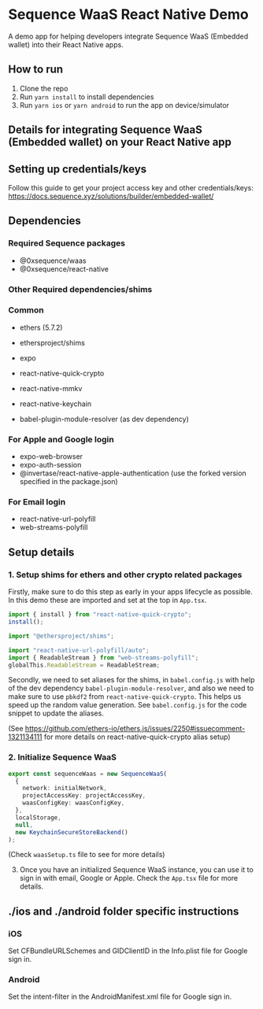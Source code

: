 # Sequence WaaS React Native Demo

A demo app for helping developers integrate Sequence WaaS (Embedded wallet) into their React Native apps.

## How to run

1. Clone the repo
2. Run `yarn install` to install dependencies
3. Run `yarn ios` or `yarn android` to run the app on device/simulator

## Details for integrating Sequence WaaS (Embedded wallet) on your React Native app

## Setting up credentials/keys

Follow this guide to get your project access key and other credentials/keys: https://docs.sequence.xyz/solutions/builder/embedded-wallet/

## Dependencies

### Required Sequence packages

- @0xsequence/waas
- @0xsequence/react-native

### Other Required dependencies/shims

### Common

- ethers (5.7.2)
- ethersproject/shims
- expo
- react-native-quick-crypto
- react-native-mmkv
- react-native-keychain

- babel-plugin-module-resolver (as dev dependency)

### For Apple and Google login

- expo-web-browser
- expo-auth-session
- @invertase/react-native-apple-authentication (use the forked version specified in the package.json)

### For Email login

- react-native-url-polyfill
- web-streams-polyfill

## Setup details

### 1. Setup shims for ethers and other crypto related packages

Firstly, make sure to do this step as early in your apps lifecycle as possible. In this demo these are imported and set at the top in `App.tsx`.

```ts
import { install } from "react-native-quick-crypto";
install();

import "@ethersproject/shims";

import "react-native-url-polyfill/auto";
import { ReadableStream } from "web-streams-polyfill";
globalThis.ReadableStream = ReadableStream;
```

Secondly, we need to set aliases for the shims, in `babel.config.js` with help of the dev dependency `babel-plugin-module-resolver`, and also we need to make sure to use `pbkdf2` from `react-native-quick-crypto`. This helps us speed up the random value generation. See `babel.config.js` for the code snippet to update the aliases.

(See https://github.com/ethers-io/ethers.js/issues/2250#issuecomment-1321134111 for more details on react-native-quick-crypto alias setup)

### 2. Initialize Sequence WaaS

```ts
export const sequenceWaas = new SequenceWaaS(
  {
    network: initialNetwork,
    projectAccessKey: projectAccessKey,
    waasConfigKey: waasConfigKey,
  },
  localStorage,
  null,
  new KeychainSecureStoreBackend()
);
```

(Check `waasSetup.ts` file to see for more details)

3. Once you have an initialized Sequence WaaS instance, you can use it to sign in with email, Google or Apple. Check the `App.tsx` file for more details.

## ./ios and ./android folder specific instructions

### iOS

Set CFBundleURLSchemes and GIDClientID in the Info.plist file for Google sign in.

### Android

Set the intent-filter in the AndroidManifest.xml file for Google sign in.
